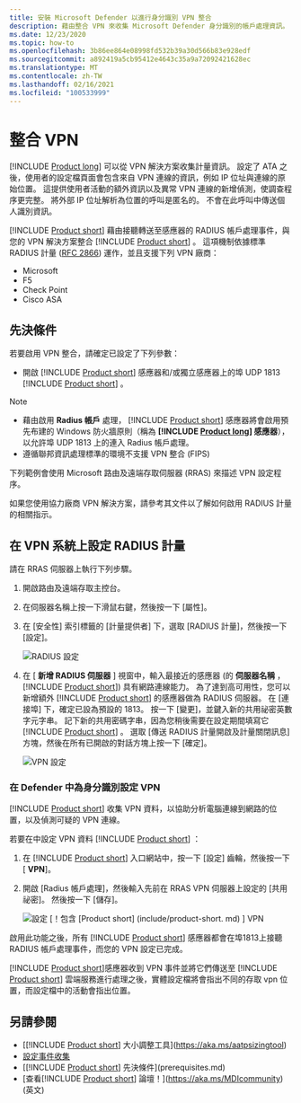 ```yaml
---
title: 安裝 Microsoft Defender 以進行身分識別 VPN 整合
description: 藉由整合 VPN 來收集 Microsoft Defender 身分識別的帳戶處理資訊。
ms.date: 12/23/2020
ms.topic: how-to
ms.openlocfilehash: 3b86ee864e08998fd532b39a30d566b83e928edf
ms.sourcegitcommit: a892419a5cb95412e4643c35a9a72092421628ec
ms.translationtype: MT
ms.contentlocale: zh-TW
ms.lasthandoff: 02/16/2021
ms.locfileid: "100533999"
---
```

# <a name="integrate-vpn"></a>整合 VPN

[!INCLUDE [Product long](includes/product-long.md)] 可以從 VPN 解決方案收集計量資訊。 設定了 ATA 之後，使用者的設定檔頁面會包含來自 VPN 連線的資訊，例如 IP 位址與連線的原始位置。 這提供使用者活動的額外資訊以及異常 VPN 連線的新增偵測，使調查程序更完整。 將外部 IP 位址解析為位置的呼叫是匿名的。 不會在此呼叫中傳送個人識別資訊。

[!INCLUDE [Product short](includes/product-short.md)] 藉由接聽轉送至感應器的 RADIUS 帳戶處理事件，與您的 VPN 解決方案整合 [!INCLUDE [Product short](includes/product-short.md)] 。 這項機制依據標準 RADIUS 計量 ([RFC 2866](https://tools.ietf.org/html/rfc2866)) 運作，並且支援下列 VPN 廠商：

- Microsoft
- F5
- Check Point
- Cisco ASA

## <a name="prerequisites"></a>先決條件

若要啟用 VPN 整合，請確定已設定了下列參數：

- 開啟 [!INCLUDE [Product short](includes/product-short.md)] 感應器和/或獨立感應器上的埠 UDP 1813 [!INCLUDE [Product short](includes/product-short.md)] 。

> [!NOTE]
>
> - 藉由啟用 **Radius 帳戶** 處理， [!INCLUDE [Product short](includes/product-short.md)] 感應器將會啟用預先布建的 Windows 防火牆原則（稱為 **[!INCLUDE [Product long](includes/product-long.md)] 感應器**），以允許埠 UDP 1813 上的連入 Radius 帳戶處理。
> - 遵循聯邦資訊處理標準的環境不支援 VPN 整合 (FIPS) 

下列範例會使用 Microsoft 路由及遠端存取伺服器 (RRAS) 來描述 VPN 設定程序。

如果您使用協力廠商 VPN 解決方案，請參考其文件以了解如何啟用 RADIUS 計量的相關指示。

## <a name="configure-radius-accounting-on-the-vpn-system"></a>在 VPN 系統上設定 RADIUS 計量

請在 RRAS 伺服器上執行下列步驟。

1. 開啟路由及遠端存取主控台。
1. 在伺服器名稱上按一下滑鼠右鍵，然後按一下 [屬性]。
1. 在 [安全性] 索引標籤的 [計量提供者] 下，選取 [RADIUS 計量]，然後按一下 [設定]。

    ![RADIUS 設定](media/radius-setup.png)

1. 在 [ **新增 RADIUS 伺服器** ] 視窗中，輸入最接近的感應器 (的 **伺服器名稱** ， [!INCLUDE [Product short](includes/product-short.md)]) 具有網路連線能力。 為了達到高可用性，您可以新增額外 [!INCLUDE [Product short](includes/product-short.md)] 的感應器做為 RADIUS 伺服器。 在 [連接埠] 下，確定已設為預設的 1813。 按一下 [變更]，並鍵入新的共用祕密英數字元字串。 記下新的共用密碼字串，因為您稍後需要在設定期間填寫它 [!INCLUDE [Product short](includes/product-short.md)] 。 選取 [傳送 RADIUS 計量開啟及計量關閉訊息] 方塊，然後在所有已開啟的對話方塊上按一下 [確定]。

    ![VPN 設定](media/vpn-set-accounting.png)

### <a name="configure-vpn-in-defender-for-identity"></a>在 Defender 中為身分識別設定 VPN

[!INCLUDE [Product short](includes/product-short.md)] 收集 VPN 資料，以協助分析電腦連線到網路的位置，以及偵測可疑的 VPN 連線。

若要在中設定 VPN 資料 [!INCLUDE [Product short](includes/product-short.md)] ：

1. 在 [!INCLUDE [Product short](includes/product-short.md)] 入口網站中，按一下 [設定] 齒輪，然後按一下 [ **VPN**]。
1. 開啟 [Radius 帳戶處理]，然後輸入先前在 RRAS VPN 伺服器上設定的 [共用祕密]。 然後按一下 [儲存]。

    ![設定 [！包含 [Product short] (include/product-short. md) ] VPN](media/vpn-radius.png)

啟用此功能之後，所有 [!INCLUDE [Product short](includes/product-short.md)] 感應器都會在埠1813上接聽 RADIUS 帳戶處理事件，而您的 VPN 設定已完成。

 [!INCLUDE [Product short](includes/product-short.md)]感應器收到 VPN 事件並將它們傳送至 [!INCLUDE [Product short](includes/product-short.md)] 雲端服務進行處理之後，實體設定檔將會指出不同的存取 vpn 位置，而設定檔中的活動會指出位置。

## <a name="see-also"></a>另請參閱

- [[!INCLUDE [Product short](includes/product-short.md)] 大小調整工具](https://aka.ms/aatpsizingtool)
- [設定事件收集](configure-event-collection.md)
- [[!INCLUDE [Product short](includes/product-short.md)] 先決條件](prerequisites.md)
- [查看[!INCLUDE [Product short](includes/product-short.md)] 論壇！](https://aka.ms/MDIcommunity)\(英文\)
